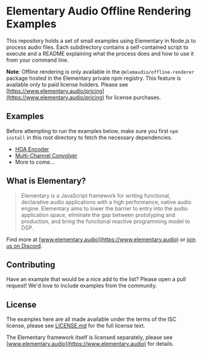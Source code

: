 # Elementary Audio Offline Rendering Examples

This repository holds a set of small examples using Elementary in Node.js to process
audio files. Each subdirectory contains a self-contained script to execute and a README
explaining what the process does and how to use it from your command line.

**Note**: Offline rendering is only available in the `@elemaudio/offline-renderer` package hosted in
the Elementary private npm registry. This feature is available only to paid license holders.
Please see [https://www.elementary.audio/pricing](https://www.elementary.audio/pricing) for license purchases.

## Examples

Before attempting to run the examples below, make sure you first `npm install` in this root
directory to fetch the necessary dependencies.

* [HOA Encoder](https://github.com/elemaudio/offline-examples/tree/master/hoa-encoder)
* [Multi-Channel Convolver](https://github.com/elemaudio/offline-examples/tree/master/convolver)
* More to come...

## What is Elementary?

> Elementary is a JavaScript framework for writing functional, declarative audio applications with a high performance, native audio engine. Elementary aims to lower the barrier to entry into the audio application space, eliminate the gap between prototyping and production, and bring the functional reactive programming model to DSP.

Find more at [www.elementary.audio](https://www.elementary.audio) or [join us on Discord](https://discord.gg/xSu9JjHwYc).

## Contributing

Have an example that would be a nice add to the list? Please open a pull request! We'd love to include examples from the community.

## License

The examples here are all made available under the terms of the ISC license, please see [LICENSE.md](LICENSE.md)
for the full license text.

The Elementary framework itself is licensed separately, please see [www.elementary.audio](https://www.elementary.audio) for
details.

